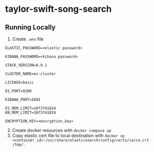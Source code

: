 # taylor-swift-song-search

## Running Locally

1. Create `.env` file
```
ELASTIC_PASSWORD=<elastic password>

KIBANA_PASSWORD=<kibana password>

STACK_VERSION=8.9.1

CLUSTER_NAME=es-cluster

LICENSE=basic

ES_PORT=9200

KIBANA_PORT=5601

ES_MEM_LIMIT=1073741824
KB_MEM_LIMIT=1073741824

ENCRYPTION_KEY=<encryption_key>
```
2. Create docker resources with `docker compose up`
3. Copy elastic cert file to local destination with `docker cp <container_id>:/usr/share/elasticsearch/config/certs/ca/ca.crt /tmp/.`